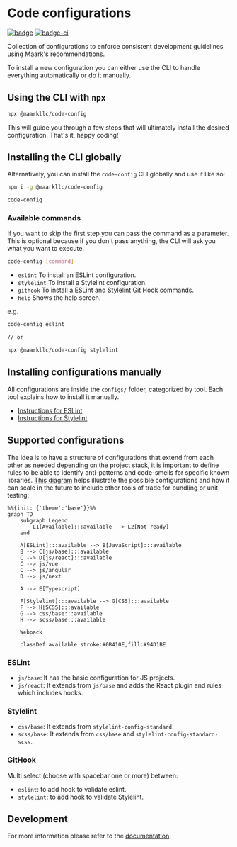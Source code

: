 # Code configurations

[![badge][badge]][npm-repo] [![badge-ci][badge-ci]][CircleCI]

[badge]: https://img.shields.io/badge/%40maarkllc%2Fcode--config-v3.0.0-blue
[npm-repo]: https://www.npmjs.com/package/@maarkllc/code-config

[badge-ci]: https://circleci.com/gh/MAARK/code-config.svg?style=shield
[CircleCI]: https://app.circleci.com/pipelines/github/MAARK/code-config

Collection of configurations to enforce consistent development guidelines
using Maark's recommendations.

To install a new configuration you can either use the CLI to handle everything
automatically or do it manually.

## Using the CLI with `npx`

```bash
npx @maarkllc/code-config
```

This will guide you through a few steps that will ultimately install the desired
configuration. That's it, happy coding!

## Installing the CLI globally

Alternatively, you can install the `code-config` CLI globally and use it
like so:

```bash
npm i -g @maarkllc/code-config

code-config
```

### Available commands

If you want to skip the first step you can pass the command as a parameter.
This is optional because if you don't pass anything, the CLI will ask you what
you want to execute.

```bash
code-config [command]
```

* `eslint` To install an ESLint configuration.
* `stylelint` To install a Stylelint configuration.
* `githook` To install a ESLint and Stylelint Git Hook commands.
* `help` Shows the help screen.

e.g.
```bash
code-config eslint

// or

npx @maarkllc/code-config stylelint
```

## Installing configurations manually

All configurations are inside the `configs/` folder, categorized by tool.
Each tool explains how to install it manually.

* [Instructions for ESLint](./configs/eslint/index.md)
* [Instructions for Stylelint](./configs/stylelint/index.md)

## Supported configurations

The idea is to have a structure of configurations that extend from each other
as needed depending on the project stack, it is important to define rules to be
able to identify anti-patterns and code-smells for specific known libraries.
[This diagram][diagram] helps illustrate the possible configurations and how
it can scale in the future to include other tools of trade for bundling or
unit testing:

```mermaid
%%{init: {'theme':'base'}}%%
graph TD
    subgraph Legend
        L1[Available]:::available --> L2[Not ready]
    end

    A[ESLint]:::available --> B[JavaScript]:::available
    B --> C[js/base]:::available
    C --> D[js/react]:::available
    C --> js/vue
    C --> js/angular
    D --> js/next

    A --> E[Typescript]

    F[Stylelint]:::available --> G[CSS]:::available
    F --> H[SCSS]:::available
    G --> css/base:::available
    H --> scss/base:::available

    Webpack

    classDef available stroke:#0B410E,fill:#94D1BE
```

### ESLint

- `js/base`: It has the basic configuration for JS projects.
- `js/react`: It extends from `js/base` and adds the React plugin and rules which includes hooks.

### Stylelint

- `css/base`: It extends from `stylelint-config-standard`.
- `scss/base`: It extends from `css/base` and
  `stylelint-config-standard-scss`.

### GitHook

Multi select (choose with spacebar one or more) between:
- `eslint`: to add hook to validate eslint.
- `stylelint`: to add hook to validate Stylelint.

## Development

For more information please refer to the [documentation].

[documentation]: ./docs/index.md

[ESLint]: https://eslint.org/
[Prettier]: https://prettier.io/
[Stylelint]: https://stylelint.io/
[GitHooks]: https://git-scm.com/book/en/v2/Customizing-Git-Git-Hooks

[diagram]: https://mermaid.live/edit#pako:eNp1klFrwjAUhf9Kia_KdPiyPAzUVmV0e6kwWOrDbXvVzjQtSSor4n9fmqzKZpeHkHvOd5MTuGeSlhkSSvYSqoO38WPhmaXqxAkh7lFkTmxXOGGzE-QcEo5bSil0hTcaPXvhI3srtScRsmbrmq7dbp-xIApzoe975-zFCFEq8-q36xrnFlqwT_WQgMIeYmEJvyVMgFT_ixjgVP9VQOxrDtKpfqcK_NKx-IluxYBtmgqVi9lZSxbphiPv_diKLaKoJ8zSumsW9dsra6fK_ffeX1tf9QMOecekgvTYlSkHpXzcebd8SsvyiHQwnk8n42C4yzmng6epP5kHZEgKlAXkmZmOc3tDTPQBC4wJNcf2zZjE4mI4qHUZNSIlVMsah6SuMtDo52BmqCB0B1wZtQLxUZa32lFBlutSXkW05aubSTual2_O6dT3
